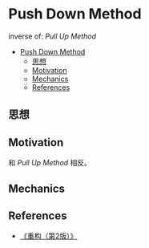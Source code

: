 # Push Down Method

inverse of: *Pull Up Method*

<!-- TOC -->

- [Push Down Method](#push-down-method)
    - [思想](#思想)
    - [Motivation](#motivation)
    - [Mechanics](#mechanics)
    - [References](#references)

<!-- /TOC -->


## 思想


## Motivation
和 *Pull Up Method* 相反。


## Mechanics


## References
* [《重构（第2版）》](https://book.douban.com/subject/33400354/)
